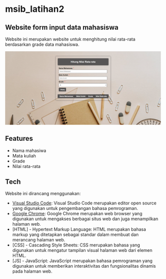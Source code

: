 # msib_latihan2

## Website form input data mahasiswa

Website ini merupakan website untuk menghitung nilai rata-rata berdasarkan grade data mahasiswa.

<p align="center"><img src="Image/Picture1.jpg" alt="Laravel Logo"></a></p>

## Features

- Nama mahasiwa
- Mata kuliah
- Grade
- Nilai rata-rata

## Tech

Website ini dirancang menggunakan:

- [Visual Studio Code](https://code.visualstudio.com/docs/editor/vscode-web): Visual Studio Code merupakan editor open source yang digunakan untuk pengembangan bahasa pemrograman.
- [Google Chrome](https://www.google.com/intl/id_id/chrome/): Google Chrome merupakan web browser yang digunakan untuk mengakses berbagai situs web dan juga menampilkan halaman web.
- [HTML] - Hypertext Markup Language: HTML merupakan bahasa markup yang ditetapkan sebagai standar dalam membuat dan merancang halaman web.
- [CSS] - Cascading Style Sheets: CSS merupakan bahasa yang digunakan untuk mengatur tampilan visual halaman web dari elemen HTML.
- [JS] - JavaScript: JavaScript merupakan bahasa pemrograman yang digunakan untuk memberikan interaktivitas dan fungsionalitas dinamis pada halaman web.
